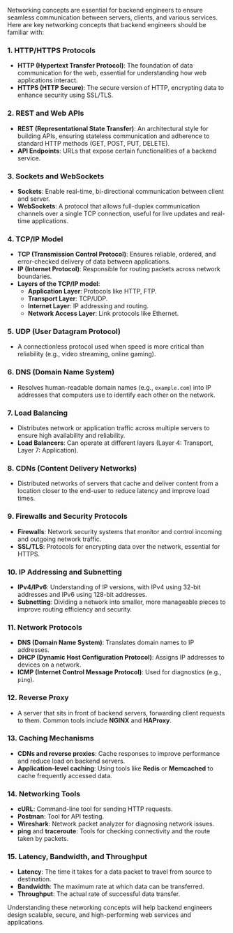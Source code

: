 Networking concepts are essential for backend engineers to ensure seamless communication between servers, clients, and various services. Here are key networking concepts that backend engineers should be familiar with:

### 1. **HTTP/HTTPS Protocols**
   - **HTTP (Hypertext Transfer Protocol)**: The foundation of data communication for the web, essential for understanding how web applications interact.
   - **HTTPS (HTTP Secure)**: The secure version of HTTP, encrypting data to enhance security using SSL/TLS.

### 2. **REST and Web APIs**
   - **REST (Representational State Transfer)**: An architectural style for building APIs, ensuring stateless communication and adherence to standard HTTP methods (GET, POST, PUT, DELETE).
   - **API Endpoints**: URLs that expose certain functionalities of a backend service.

### 3. **Sockets and WebSockets**
   - **Sockets**: Enable real-time, bi-directional communication between client and server.
   - **WebSockets**: A protocol that allows full-duplex communication channels over a single TCP connection, useful for live updates and real-time applications.

### 4. **TCP/IP Model**
   - **TCP (Transmission Control Protocol)**: Ensures reliable, ordered, and error-checked delivery of data between applications.
   - **IP (Internet Protocol)**: Responsible for routing packets across network boundaries.
   - **Layers of the TCP/IP model**:
     - **Application Layer**: Protocols like HTTP, FTP.
     - **Transport Layer**: TCP/UDP.
     - **Internet Layer**: IP addressing and routing.
     - **Network Access Layer**: Link protocols like Ethernet.

### 5. **UDP (User Datagram Protocol)**
   - A connectionless protocol used when speed is more critical than reliability (e.g., video streaming, online gaming).

### 6. **DNS (Domain Name System)**
   - Resolves human-readable domain names (e.g., `example.com`) into IP addresses that computers use to identify each other on the network.

### 7. **Load Balancing**
   - Distributes network or application traffic across multiple servers to ensure high availability and reliability.
   - **Load Balancers**: Can operate at different layers (Layer 4: Transport, Layer 7: Application).

### 8. **CDNs (Content Delivery Networks)**
   - Distributed networks of servers that cache and deliver content from a location closer to the end-user to reduce latency and improve load times.

### 9. **Firewalls and Security Protocols**
   - **Firewalls**: Network security systems that monitor and control incoming and outgoing network traffic.
   - **SSL/TLS**: Protocols for encrypting data over the network, essential for HTTPS.

### 10. **IP Addressing and Subnetting**
   - **IPv4/IPv6**: Understanding of IP versions, with IPv4 using 32-bit addresses and IPv6 using 128-bit addresses.
   - **Subnetting**: Dividing a network into smaller, more manageable pieces to improve routing efficiency and security.

### 11. **Network Protocols**
   - **DNS (Domain Name System)**: Translates domain names to IP addresses.
   - **DHCP (Dynamic Host Configuration Protocol)**: Assigns IP addresses to devices on a network.
   - **ICMP (Internet Control Message Protocol)**: Used for diagnostics (e.g., `ping`).

### 12. **Reverse Proxy**
   - A server that sits in front of backend servers, forwarding client requests to them. Common tools include **NGINX** and **HAProxy**.

### 13. **Caching Mechanisms**
   - **CDNs and reverse proxies**: Cache responses to improve performance and reduce load on backend servers.
   - **Application-level caching**: Using tools like **Redis** or **Memcached** to cache frequently accessed data.

### 14. **Networking Tools**
   - **cURL**: Command-line tool for sending HTTP requests.
   - **Postman**: Tool for API testing.
   - **Wireshark**: Network packet analyzer for diagnosing network issues.
   - **ping** and **traceroute**: Tools for checking connectivity and the route taken by packets.

### 15. **Latency, Bandwidth, and Throughput**
   - **Latency**: The time it takes for a data packet to travel from source to destination.
   - **Bandwidth**: The maximum rate at which data can be transferred.
   - **Throughput**: The actual rate of successful data transfer.

Understanding these networking concepts will help backend engineers design scalable, secure, and high-performing web services and applications.